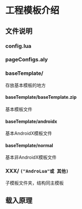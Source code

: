 # 工程模板介绍
## 文件说明
### config.lua
### pageConfigs.aly
### baseTemplate/
存放基本模板的地方
#### baseTemplate/baseTemplate.zip
基本模板文件
#### baseTemplate/androidx
基本AndroidX模板文件
#### baseTemplate/normal
基本非AndroidX模板文件

### XXX/ `("AndroLua"或 其他)`
子模板文件夹，结构同主模板
## 载入原理
